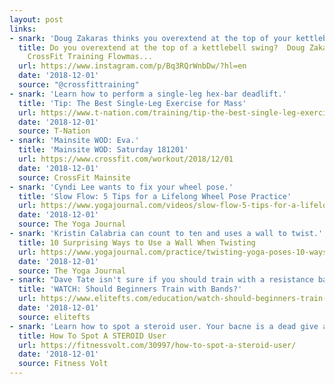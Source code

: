 ```yaml
---
layout: post
links:
- snark: 'Doug Zakaras thinks you overextend at the top of your kettlebell swing.'
  title: Do you overextend at the top of a kettlebell swing?  Doug Zakaras (CF-L3),
    CrossFit Training Flowmas...
  url: https://www.instagram.com/p/Bq3RQrWnbDw/?hl=en
  date: '2018-12-01'
  source: "@crossfittraining"
- snark: 'Learn how to perform a single-leg hex-bar deadlift.'
  title: 'Tip: The Best Single-Leg Exercise for Mass'
  url: https://www.t-nation.com/training/tip-the-best-single-leg-exercise-for-mass
  date: '2018-12-01'
  source: T-Nation
- snark: 'Mainsite WOD: Eva.'
  title: 'Mainsite WOD: Saturday 181201'
  url: https://www.crossfit.com/workout/2018/12/01
  date: '2018-12-01'
  source: CrossFit Mainsite
- snark: 'Cyndi Lee wants to fix your wheel pose.'
  title: 'Slow Flow: 5 Tips for a Lifelong Wheel Pose Practice'
  url: https://www.yogajournal.com/videos/slow-flow-5-tips-for-a-lifelong-wheel-pose-practice
  date: '2018-12-01'
  source: The Yoga Journal
- snark: 'Kristin Calabria can count to ten and uses a wall to twist.'
  title: 10 Surprising Ways to Use a Wall When Twisting
  url: https://www.yogajournal.com/practice/twisting-yoga-poses-10-ways-to-use-the-wall-when-twisting
  date: '2018-12-01'
  source: The Yoga Journal
- snark: "Dave Tate isn't sure if you should train with a resistance band."
  title: 'WATCH: Should Beginners Train with Bands?'
  url: https://www.elitefts.com/education/watch-should-beginners-train-with-bands/
  date: '2018-12-01'
  source: elitefts
- snark: 'Learn how to spot a steroid user. Your bacne is a dead give away.'
  title: How To Spot A STEROID User
  url: https://fitnessvolt.com/30997/how-to-spot-a-steroid-user/
  date: '2018-12-01'
  source: Fitness Volt
---
```

